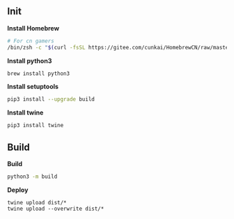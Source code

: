 



## Init

**Install Homebrew**
```bash
# For cn gamers
/bin/zsh -c "$(curl -fsSL https://gitee.com/cunkai/HomebrewCN/raw/master/Homebrew.sh)"
```


**Install python3**
```bash
brew install python3
```

**Install setuptools**
```bash
pip3 install --upgrade build
```

**Install twine**
```bash
pip3 install twine
```

## Build

**Build**
```bash
python3 -m build
```

**Deploy**
```
twine upload dist/*
twine upload --overwrite dist/*
```